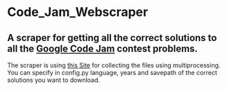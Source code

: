# Code_Jam_Webscraper
## A scraper for getting all the correct solutions to all the [Google Code Jam](https://code.google.com/codejam/) contest problems.
The scraper is using [this Site](https://www.go-hero.net/jam/17) for collecting the files using multiprocessing.
You can specify in config.py language, years and savepath of the correct solutions you want to download.